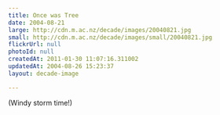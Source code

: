 ```yaml
---
title: Once was Tree
date: 2004-08-21
large: http://cdn.m.ac.nz/decade/images/20040821.jpg
small: http://cdn.m.ac.nz/decade/images/small/20040821.jpg
flickrUrl: null
photoId: null
createdAt: 2011-01-30 11:07:16.311002
updatedAt: 2004-08-26 15:23:37
layout: decade-image

---
```

(Windy storm time!)

